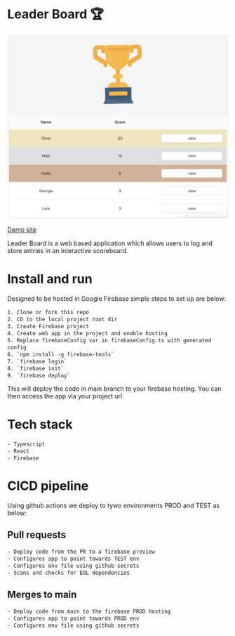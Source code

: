 # Leader Board 🏆

![App Screenshot](screenshot.png)

[Demo site](https://leader-board-app.firebaseapp.com)

Leader Board is a web based application which allows users to log and store entries in an interactive scoreboard.

# Install and run

Designed to be hosted in Google Firebase simple steps to set up are below:

    1. Clone or fork this repo
    2. CD to the local project root dir
    3. Create Firebase project
    4. Create web app in the project and enable hosting
    5. Replace firebaseConfig var in firebaseConfig.ts with generated config
    6. `npm install -g firebase-tools`
    7. `firebase login`
    8. `firebase init`
    9. `firebase deploy`

This will deploy the code in main branch to your firebase hosting. You can then access the app via your project url.

# Tech stack

    - Typescript
    - React
    - Firebase

# CICD pipeline
Using github actions we deploy to tywo environments PROD and TEST as below:

## Pull requests
    - Deploy code from the PR to a firebase preview
    - Configures app to point towards TEST env
    - Configures env file using github secrets
    - Scans and checks for EOL dependencies

## Merges to main
    - Deploy code from main to the firebase PROD hosting
    - Configures app to point towards PROD env
    - Configures env file using github secrets
